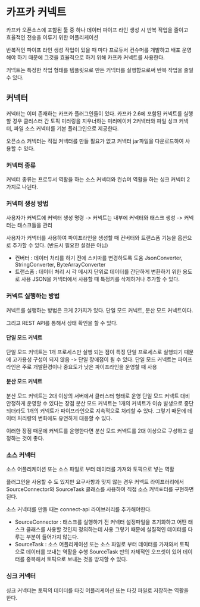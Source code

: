 # 카프카 커넥트


카프카 오픈소스에 포함된 툴 중 하나
데이터 파이프 라인 생성 시 반복 작업을 줄이고 효율적인 전송을 이루기 위한 어플리케이션

반복적인 파이프 라인 생성 작업이 있을 때 마다 프로듀서 컨슈머를 개발하고 배포 운영해야 하기 때문에 그것을 효율적으로 하기 위해 카프카 커넥트를 사용한다. 

커넥트는 특정한 작업 형태를 템플릿으로 만든 커넥터를 실행함으로써 반복 작업을 줄일 수 있다.

## 커넥터

커넥터는 이미 존재하는 카프카 플러그인들이 있다.
카프카 2.6에 포함된 커넥트를 실행할 경우 클러스터 간 토픽 미러링을 지우너하는 미러메이커 2커넥터와 파일 싱크 커넥터, 파일 소스 커넥터를 기본 플러그인으로 제공한다.

오픈소스 커넥터는 직접 커넥터를 만들 필요가 없고 커넥터 jar파일을 다운로드하여 사용할 수 있다.

### 커넥터 종류

커넥터 종류는 프로듀서 역활을 하는 소스 커넥터와 컨슈머 역활을 하는 싱크 커넥터 2가지로 나뉜다.

### 커넥터 생성 방법

사용자가 커넥트에 커넥터 생성 명령 -> 커넥트는 내부에 커넥터와 태스크 생성 -> 커넥터는 태스크들을 관리

사용자가 커넥터를 사용하여 파이프라인을 생성할 때 컨버터와 트랜스폼 기능을 옵션으로 추가할 수 있다. (반드시 필요한 설정은 아님)

- 컨버터 :  데이터 처리를 하기 전에 스키마를 변경하도록 도움
  JsonConverter, StringConverter, ByteArrayConverter
- 트랜스폼 : 데이터 처리 시 각 메시지 단위로 데이터를 간단하게 변환하기 위한 용도로 사용
  JSON을 커넥터에서 사용할 때 특정키를 삭제하거나 추가할 수 있다.


### 커넥트 실행하는 방법

커넥트를 실행하는 방법은 크게 2가지가 있다. 단일 모드 커넥트, 분산 모드 커넥트이다. 

그리고 REST API를 통해서 상태 확인을 할 수 있다.

#### 단일 모드 커넥트

단일 모드 커넥트는 1개 프로세스만 실행 되는 점이 특징
단일 프로세스로 실행되기 때문에 고가용성 구성이 되지 않음 -> 단일 장애점이 될 수 있다.
단일 모드 커넥트는 파이프라인은 주로 개발환경이나 중요도가 낮은 파이프라인을 운영할 때 사용

#### 분산 모드 커넥트

분산 모드 커넥트는 2대 이상의 서버에서 클러스터 형태로 운영
단일 모드 커넥트 대비 안정하게 운영할 수 있다는 장점
분산 모드 커넥트는 1개의 커넥트가 이슈 발생으로 중단 되더라도 1개의 커넥트가 파이프라인으로 지속적으로 처리할 수 있다.
그렇기 때문에 데이터 처리량의 변화에도 유연하게 대응할 수 있다.

이러한 장점 때문에 커넥트를 운영한다면 분산 모드 커넥트를 2대 이상으로 구성하고 설정하는 것이 좋다.

### 소스 커넥터

소스 어플리케이션 또는 소스 파일로 부터 데이터를 가져와 토픽으로 넣는 역활

플러그인을 사용할 수 도 있지만 요구사항과 맞지 않는 경우 커넥트 라이프러리에서 SourceConnector와 SourceTask 클래스를 사용하여 직접 소스 커넥ㅌ터를 구현하면 된다.

소스 커넥터를 만들 때는 connect-api 라이브러리를 추가해야한다.

- SourceConnector : 태스크를 실행하기 전 커넥터 설정파일을 초기화하고 어떤 태스크 클래스를 사용할 것인지 정의하는데 사용
  그렇기 때문에 실질적인 데이터를 다루는 부분이 들어가지 않는다. 
- SourceTask : 소스 어플리케이션 또는 소스 파일로 부터 데이터를 가져와서 토픽으로 데이터를 보내는 역활을 수행
  SourceTask 만의 자체적인 오프셋이 있어 데이터를 중복해서 토픽으로 보내는 것을 방지할 수 있다.

### 싱크 커넥터

싱크 커넥터는 토픽의 데이터를 타깃 어플리케이션 또는 타깃 파일로 저장하는 역활을 한다.






